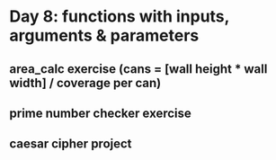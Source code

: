 # Day 8: functions with inputs, arguments & parameters

## area_calc exercise (cans = [wall height * wall width] / coverage per can)
## prime number checker exercise
## caesar cipher project